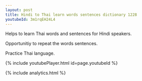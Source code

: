 ```yaml
---
layout: post
title: Hindi to Thai learn words sentences dictionary 1228 
youtubeId: 3m1rqEH24L4
---
```

 
 
Helps to learn Thai words and sentences for Hindi speakers.

Opportunitiy to repeat the words sentences. 

Practice Thai language. 
 
{% include youtubePlayer.html id=page.youtubeId %}
 
 
{% include analytics.html %}